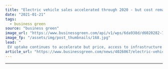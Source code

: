 ```yaml
---
title: "Electric vehicle sales accelerated through 2020 - but cost remains a roadblock, RAC analysis finds"
date: "2021-01-21"
tags: 
  - business green
source: "business green"
image_url: "https://www.businessgreen.com/api/v1/wps/6da938d/d6020282-7d95-408a-9d07-940348474cc8/4/tesla-model-s-and-roadster-185x114.jpg"
image_fp: "/assets/img/post_thumbnails/168.jpg"
lead: "
 EV uptake continues to accelerate but price, access to infrastructure and driving range continue to deter many drivers, new analysis from RAC has found ..."
article_url: "https://www.businessgreen.com/news/4026067/electric-vehicle-sales-accelerated-2020-cost-remains-roadblock-rac-analysis"
---
```


---
